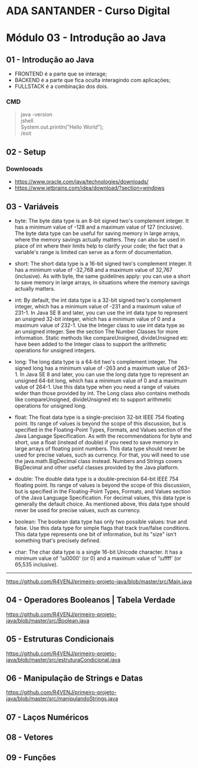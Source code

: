 # ADA SANTANDER - Curso Digital
# Módulo 03 - Introdução ao Java

## 01 - Introdução ao Java
* FRONTEND é a parte que se interage;
* BACKEND é a parte que fica oculta interagindo com aplicações;
* FULLSTACK é a combinação dos dois.

### CMD
> java -version <br />
> jshell <br />
> System.out.println("Hello World"); <br />
> /exit

## 02 - Setup

### Downlooads
* https://www.oracle.com/java/technologies/downloads/
* https://www.jetbrains.com/idea/download/?section=windows
  
## 03 - Variáveis

* byte: The byte data type is an 8-bit signed two's complement integer. It has a minimum value of -128 and a maximum value of 127 (inclusive). The byte data type can be useful for saving memory in large arrays, where the memory savings actually matters. They can also be used in place of int where their limits help to clarify your code; the fact that a variable's range is limited can serve as a form of documentation.

* short: The short data type is a 16-bit signed two's complement integer. It has a minimum value of -32,768 and a maximum value of 32,767 (inclusive). As with byte, the same guidelines apply: you can use a short to save memory in large arrays, in situations where the memory savings actually matters.

* int: By default, the int data type is a 32-bit signed two's complement integer, which has a minimum value of -231 and a maximum value of 231-1. In Java SE 8 and later, you can use the int data type to represent an unsigned 32-bit integer, which has a minimum value of 0 and a maximum value of 232-1. Use the Integer class to use int data type as an unsigned integer. See the section The Number Classes for more information. Static methods like compareUnsigned, divideUnsigned etc have been added to the Integer class to support the arithmetic operations for unsigned integers.

* long: The long data type is a 64-bit two's complement integer. The signed long has a minimum value of -263 and a maximum value of 263-1. In Java SE 8 and later, you can use the long data type to represent an unsigned 64-bit long, which has a minimum value of 0 and a maximum value of 264-1. Use this data type when you need a range of values wider than those provided by int. The Long class also contains methods like compareUnsigned, divideUnsigned etc to support arithmetic operations for unsigned long.

* float: The float data type is a single-precision 32-bit IEEE 754 floating point. Its range of values is beyond the scope of this discussion, but is specified in the Floating-Point Types, Formats, and Values section of the Java Language Specification. As with the recommendations for byte and short, use a float (instead of double) if you need to save memory in large arrays of floating point numbers. This data type should never be used for precise values, such as currency. For that, you will need to use the java.math.BigDecimal class instead. Numbers and Strings covers BigDecimal and other useful classes provided by the Java platform.

* double: The double data type is a double-precision 64-bit IEEE 754 floating point. Its range of values is beyond the scope of this discussion, but is specified in the Floating-Point Types, Formats, and Values section of the Java Language Specification. For decimal values, this data type is generally the default choice. As mentioned above, this data type should never be used for precise values, such as currency.

* boolean: The boolean data type has only two possible values: true and false. Use this data type for simple flags that track true/false conditions. This data type represents one bit of information, but its "size" isn't something that's precisely defined.

* char: The char data type is a single 16-bit Unicode character. It has a minimum value of '\u0000' (or 0) and a maximum value of '\uffff' (or 65,535 inclusive).

---
https://github.com/R4VENJ/primeiro-projeto-java/blob/master/src/Main.java

## 04 - Operadores Booleanos | Tabela Verdade
https://github.com/R4VENJ/primeiro-projeto-java/blob/master/src/Boolean.java

## 05 - Estruturas Condicionais
https://github.com/R4VENJ/primeiro-projeto-java/blob/master/src/estruturaCondicional.java

## 06 - Manipulação de Strings e Datas
https://github.com/R4VENJ/primeiro-projeto-java/blob/master/src/manipulandoStrings.java

## 07 - Laços Numéricos

## 08 - Vetores

## 09 - Funções
